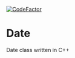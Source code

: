 [![CodeFactor](https://www.codefactor.io/repository/github/oguztoraman/date/badge/main)](https://www.codefactor.io/repository/github/oguztoraman/date/overview/main)

# Date 
Date class written in C++
